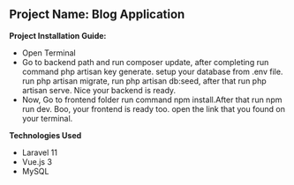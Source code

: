 <h2>Project Name: Blog Application</h2>
<p><strong>Project Installation Guide:</strong></p>
<ul>
    <li>Open Terminal</li>
    <li>Go to backend path and run composer update, 
        after completing run command php artisan key generate. 
        setup your database from .env file.
        run php artisan migrate,
        run php artisan db:seed,
        after that run php artisan serve. Nice your backend is ready.</li>
    <li>Now, Go to frontend folder run command npm install.After that run npm run dev. Boo, your frontend is ready too.
    open the link that you found on your terminal.</li> 
</ul>
<p><strong>Technologies Used</strong></p>
<ul>
    <li>Laravel 11</li>
    <li>Vue.js 3</li>
    <li>MySQL</li>
</ul>
    
